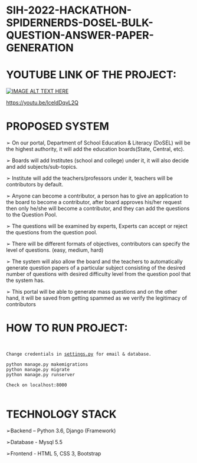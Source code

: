 # SIH-2022-HACKATHON-SPIDERNERDS-DOSEL-BULK-QUESTION-ANSWER-PAPER-GENERATION
# YOUTUBE LINK OF THE PROJECT:
[![IMAGE ALT TEXT HERE](https://img.youtube.com/vi/lceldDqvL2Q/0.jpg)](https://www.youtube.com/watch?v=lceldDqvL2Q)

https://youtu.be/lceldDqvL2Q

# PROPOSED SYSTEM
➢ On our portal, Department of School Education & Literacy (DoSEL) will be the highest authority, it will 
add the education boards(State, Central, etc). 

➢ Boards will add Institutes (school and college) under it, it will also decide and add subjects/sub-topics.

➢ Institute will add the teachers/professors under it, teachers will be contributors by default.

➢ Anyone can become a contributor, a person has to give an application to the board to become a 
contributor, after board approves his/her request then only he/she will become a contributor, and 
they can add the questions to the Question Pool.

➢ The questions will be examined by experts, Experts can accept or reject the questions from the 
question pool.

➢ There will be different formats of objectives, contributors can specify the level of questions. (easy, 
medium, hard)

➢ The system will also allow the board and the teachers to automatically generate question papers of a 
particular subject consisting of the desired number of questions with desired difficulty level from the 
question pool that the system has.

➢ This portal will be able to generate mass questions and on the other hand, it will be saved from 
getting spammed as we verify the legitimacy of contributors

# HOW TO RUN PROJECT:

<pre>
<code>

Change credentials in <a rel="license" href=https://github.com/narender-rk10/SIH-2022-HACKATHON-SPIDERNERDS-DOSEL-BULK-QUESTION-ANSWER-PAPER-GENERATION/blob/master/spidernerds/settings.py">settings.py</a> for email & database.

python manage.py makemigrations
python manage.py migrate
python manage.py runserver

Check on localhost:8000
</code>
</pre>

# TECHNOLOGY STACK

➢Backend – Python 3.6, Django (Framework)

➢Database - Mysql 5.5

➢Frontend - HTML 5, CSS 3, Bootstrap
